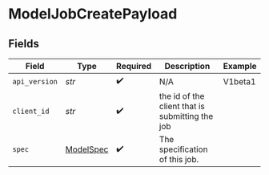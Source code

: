 # ModelJobCreatePayload


## Fields

| Field                                           | Type                                            | Required                                        | Description                                     | Example                                         |
| ----------------------------------------------- | ----------------------------------------------- | ----------------------------------------------- | ----------------------------------------------- | ----------------------------------------------- |
| `api_version`                                   | *str*                                           | :heavy_check_mark:                              | N/A                                             | V1beta1                                         |
| `client_id`                                     | *str*                                           | :heavy_check_mark:                              | the id of the client that is submitting the job |                                                 |
| `spec`                                          | [ModelSpec](../../models/shared/modelspec.md)   | :heavy_check_mark:                              | The specification of this job.                  |                                                 |